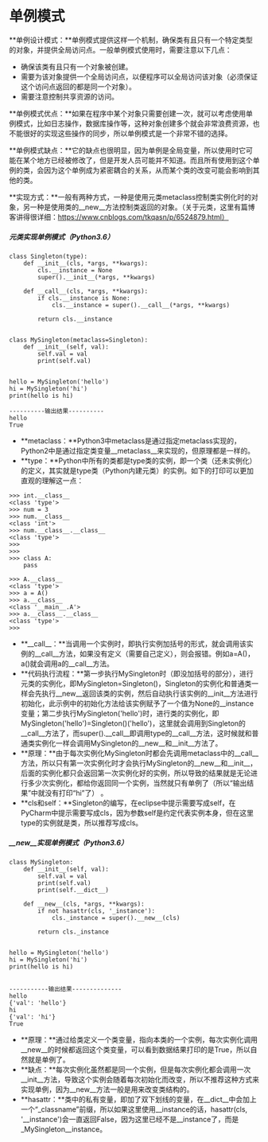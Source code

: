 # 单例模式

**单例设计模式：**单例模式提供这样一个机制，确保类有且只有一个特定类型的对象，并提供全局访问点。一般单例模式使用时，需要注意以下几点：

* 确保该类有且只有一个对象被创建。
* 需要为该对象提供一个全局访问点，以便程序可以全局访问该对象（必须保证这个访问点返回的都是同一个对象）。
* 需要注意控制共享资源的访问。

**单例模式优点：**如果在程序中某个对象只需要创建一次，就可以考虑使用单例模式，比如日志操作，数据库操作等，这种对象创建多个就会非常浪费资源，也不能很好的实现这些操作的同步，所以单例模式是一个非常不错的选择。

**单例模式缺点：**它的缺点也很明显，因为单例是全局变量，所以使用时它可能在某个地方已经被修改了，但是开发人员可能并不知道。而且所有使用到这个单例的类，会因为这个单例成为紧密耦合的关系，从而某个类的改变可能会影响到其他的类。

**实现方式：**一般有两种方式，一种是使用元类metaclass控制类实例化时的对象，另一种是使用类的\_\_new\_\_方法控制类返回的对象。（关于元类，这里有篇博客讲得很详细：https://www.cnblogs.com/tkqasn/p/6524879.html）



##### **元类实现单例模式（Python3.6）**

```text
class Singleton(type):
    def __init__(cls, *args, **kwargs):
        cls.__instance = None
        super().__init__(*args, **kwargs)

    def __call__(cls, *args, **kwargs):
        if cls.__instance is None:
            cls.__instance = super().__call__(*args, **kwargs)

        return cls.__instance


class MySingleton(metaclass=Singleton):
    def __init__(self, val):
        self.val = val
        print(self.val)


hello = MySingleton('hello')
hi = MySingleton('hi')
print(hello is hi)

----------输出结果----------
hello
True
```

* **metaclass：**Python3中metaclass是通过指定metaclass实现的，Python2中是通过指定类变量\_\_metaclass\_\_来实现的，但原理都是一样的。
* **type：**Python中所有的类都是type类的实例，即一个类（还未实例化）的定义，其实就是type类（Python内建元类）的实例。如下的打印可以更加直观的理解这一点：

```text
>>> int.__class__
<class 'type'>
>>> num = 3
>>> num.__class__
<class 'int'>
>>> num.__class__.__class__
<class 'type'>
>>> 
>>> 
>>> class A:
    pass

>>> A.__class__
<class 'type'>
>>> a = A()
>>> a.__class__
<class '__main__.A'>
>>> a.__class__.__class__
<class 'type'>
>>>
```

* **\_\_call\_\_：**当调用一个实例时，即执行实例加括号的形式，就会调用该实例的\_\_call\_\_方法，如果没有定义（需要自己定义），则会报错。例如a=A\(\)，a\(\)就会调用a的\_\_call\_\_方法。
* **代码执行流程：**第一步执行MySingleton时（即没加括号的部分），进行元类的实例化，即MySingleton=Singleton\(\)，Singleton的实例化和普通类一样会先执行\_\_new\_\_返回该类的实例，然后自动执行该实例的\_\_init\_\_方法进行初始化，此示例中的初始化方法给该实例赋予了一个值为None的\_\_instance变量；第二步执行MySingleton\('hello'\)时，进行类的实例化，即MySingleton\('hello'\)=Singleton\(\)\('hello'\)，这里就会调用到Singleton的\_\_call\_\_方法了，而super\(\).\_\_call\_\_即调用type的\_\_call\_\_方法，这时候就和普通类实例化一样会调用MySingleton的\_\_new\_\_和\_\_init\_\_方法了。
* **原理：**由于每次实例化MySingleton时都会先调用metaclass中的\_\_call\_\_方法，所以只有第一次实例化时才会执行MySingleton的\_\_new\_\_和\_\_init\_\_，后面的实例化都只会返回第一次实例化好的实例，所以导致的结果就是无论进行多少次实例化，都给你返回同一个实例，当然就只有单例了（所以“输出结果”中就没有打印“hi”了） 。
* **cls和self：**Singleton的编写，在eclipse中提示需要写成self，在PyCharm中提示需要写成cls，因为参数self是约定代表实例本身，但在这里type的实例就是类，所以推荐写成cls。

##### **\_\_new\_\_实现单例模式（Python3.6）**

```text
class MySingleton:
    def __init__(self, val):
        self.val = val 
        print(self.val) 
        print(self.__dict__)

    def __new__(cls, *args, **kwargs):
        if not hasattr(cls, '_instance'):
            cls._instance = super().__new__(cls)

        return cls._instance


hello = MySingleton('hello')
hi = MySingleton('hi')
print(hello is hi)


-----------输出结果--------------
hello
{'val': 'hello'}
hi
{'val': 'hi'}
True
```

* **原理：**通过给类定义一个类变量，指向本类的一个实例，每次实例化调用\_\_new\_\_的时候都返回这个类变量，可以看到数据结果打印的是True，所以自然就是单例了。
* **缺点：**每次实例化虽然都是同一个实例，但是每次实例化都会调用一次\_\_init\_\_方法，导致这个实例会随着每次初始化而改变，所以不推荐这种方式来实现单例，因为\_\_new\_\_方法一般是用来改变类结构的。
* **hasattr：**类中的私有变量，即加了双下划线的变量，在\_\_dict\_\_中会加上一个“\_classname”前缀，所以如果这里使用\_\_instance的话，hasattr\(cls, '\_\_instance'\)会一直返回False，因为这里已经不是\_\_instance了，而是\_MySingleton\_\_instance。



